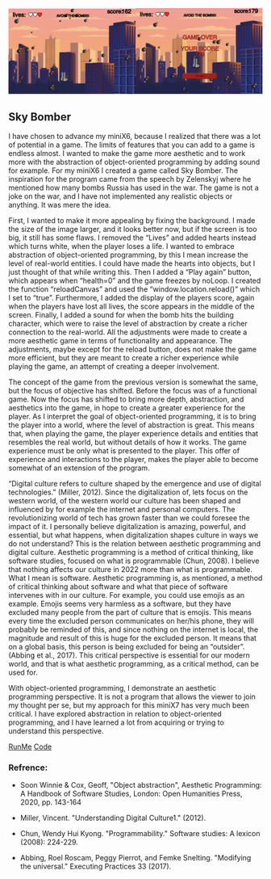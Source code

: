 <img src="play.png" alt="png" width="50%"/><img src="lose.png" alt="lose" width="50%"/>

## Sky Bomber

I have chosen to advance my miniX6, because I realized that there was a lot of potential in a game. The limits of features that you can add to a game is endless almost. I wanted to make the game more aesthetic and to work more with the abstraction of object-oriented programming by adding sound for example. For my miniX6 I created a game called Sky Bomber. The inspiration for the program came from the speech by Zelenskyj where he mentioned how many bombs Russia has used in the war. The game is not a joke on the war, and I have not implemented any realistic objects or anything. It was mere the idea.

First, I wanted to make it more appealing by fixing the background. I made the size of the image larger, and it looks better now, but if the screen is too big, it still has some flaws. I removed the “Lives” and added hearts instead which turns white, when the player loses a life. I wanted to embrace abstraction of object-oriented programming, by this I mean increase the level of real-world entities. I could have made the hearts into objects, but I just thought of that while writing this.
Then I added a “Play again” button, which appears when “health=0” and the game freezes by noLoop. I created the function “reloadCanvas” and used the “window.location.reload()” which I set to “true”. Furthermore, I added the display of the players score, again when the players have lost all lives, the score appears in the middle of the screen. Finally, I added a sound for when the bomb hits the building character, which were to raise the level of abstraction by create a richer connection to the real-world. All the adjustments were made to create a more aesthetic game in terms of functionality and appearance. The adjustments, maybe except for the reload button, does not make the game more efficient, but they are meant to create a richer experience while playing the game, an attempt of creating a deeper involvement.


The concept of the game from the previous version is somewhat the same, but the focus of objective has shifted. Before the focus was of a functional game. Now the focus has shifted to bring more depth, abstraction, and aesthetics into the game, in hope to create a greater experience for the player. As I interpret the goal of object-oriented programming, it is to bring the player into a world, where the level of abstraction is great. This means that, when playing the game, the player experience details and entities that resembles the real world, but without details of how it works. The game experience must be only what is presented to the player. This offer of experience and interactions to the player, makes the player able to become somewhat of an extension of the program.


“Digital culture refers to culture shaped by the emergence and use of digital technologies.” (Miller, 2012). Since the digitalization of, lets focus on the western world, of the western world our culture has been shaped and influenced by for example the internet and personal computers. The revolutionizing world of tech has grown faster than we could foresee the impact of it. I personally believe digitalization is amazing, powerful, and essential, but what happens, when digitalization shapes culture in ways we do not understand? This is the relation between aesthetic programming and digital culture. Aesthetic programming is a method of critical thinking, like software studies, focused on what is programmable (Chun, 2008). I believe that nothing affects our culture in 2022 more than what is programmable. What I mean is software. Aesthetic programming is, as mentioned, a method of critical thinking about software and what that piece of software intervenes with in our culture. For example, you could use emojis as an example. Emojis seems very harmless as a software, but they have excluded many people from the part of culture that is emojis. This means every time the excluded person communicates on her/his phone, they will probably be reminded of this, and since nothing on the internet is local, the magnitude and result of this is huge for the excluded person. It means that on a global basis, this person is being excluded for being an “outsider”. (Abbing et al., 2017). This critical perspective is essential for our modern world, and that is what aesthetic programming, as a critical method, can be used for.

With object-oriented programming, I demonstrate an aesthetic programming perspective. It is not a program that allows the viewer to join my thought per se, but my approach for this miniX7 has very much been critical. I have explored abstraction in relation to object-oriented programming, and I have learned a lot from acquiring or trying to understand this perspective.

[RunMe](https://oskarbuhl.gitlab.io/aesthetic-programming/miniX7/)
[Code](https://gitlab.com/OskarBuhl/aesthetic-programming/-/blob/main/miniX7/sketch.js)

### Refrence:

* Soon Winnie & Cox, Geoff, "Object abstraction", Aesthetic Programming: A Handbook of Software Studies, London: Open Humanities Press, 2020, pp. 143-164
* Miller, Vincent. "Understanding Digital Culture1." (2012).

* Chun, Wendy Hui Kyong. "Programmability." Software studies: A lexicon (2008): 224-229.

* Abbing, Roel Roscam, Peggy Pierrot, and Femke Snelting. "Modifying the universal." Executing Practices 33 (2017).
